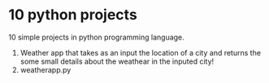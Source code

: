 # 10 python projects
10 simple projects in python programming language.

1) Weather app that takes as an input the location of a city and returns the some small details about the weathear in the inputed city!
2)  weatherapp.py
